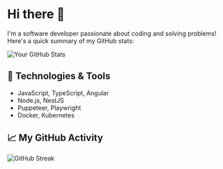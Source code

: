 # Hi there 👋

I'm a software developer passionate about coding and solving problems!  
Here's a quick summary of my GitHub stats:

![Your GitHub Stats](https://github-readme-stats.vercel.app/api?username=Ihnatiev&show_icons=true&theme=radical)

## 🔧 Technologies & Tools
- JavaScript, TypeScript, Angular
- Node.js, NestJS
- Puppeteer, Playwright
- Docker, Kubernetes

## 📈 My GitHub Activity
![GitHub Streak](https://github-readme-streak-stats.herokuapp.com/?user=Ihnatiev&theme=radical)
